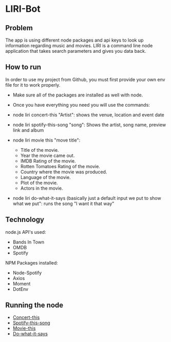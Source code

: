 # LIRI-Bot

## Problem 
The app is using different node packages and api keys to look up information regarding music and movies. LIRI is a command line node application that takes search parameters and gives you data back.

## How to run 
In order to use my project from Github, you must first provide your own env file for it to work properly. 
- Make sure all of the packages are installed as well with node.
- Once you have everything you need you will use the commands:
- node liri concert-this "Artist":
shows the venue, location and event date
- node liri  spotify-this-song "song":
Shows the artist, song name, preview link and album
- node liri movie this "move title":
  * Title of the movie.
  * Year the movie came out.
  * IMDB Rating of the movie.
  * Rotten Tomatoes Rating of the movie.
  * Country where the movie was produced.
  * Language of the movie.
  * Plot of the movie.
  * Actors in the movie.

- node liri do-what-it-says (basically just a default input we put to show what we put":
runs the song "I want it that way"

## Technology 
node.js
API's used:
- Bands In Town
- OMDB
- Spotify

NPM Packages installed:
- Node-Spotify
- Axios
- Moment 
- DotEnv

## Running the node
- [Concert-this](https://github.com/hunterhilado/LIRI-Bot/blob/master/images/concert-this.jpg)
- [Spotify-this-song](https://github.com/hunterhilado/LIRI-Bot/blob/master/images/spotify-this-song.jpg)
- [Movie-this](https://github.com/hunterhilado/LIRI-Bot/blob/master/images/movie-this.jpg)
- [Do-what-it-says](https://github.com/hunterhilado/LIRI-Bot/blob/master/images/do-what-it-says.jpg)
